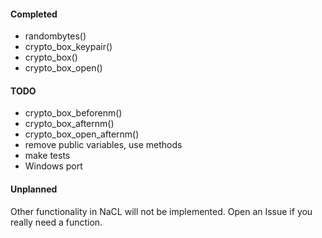#### Completed

+ randombytes()
+ crypto_box_keypair()
+ crypto_box()
+ crypto_box_open()

#### TODO
 
+ crypto_box_beforenm()
+ crypto_box_afternm()
+ crypto_box_open_afternm()
+ remove public variables, use methods 
+ make tests
+ Windows port

#### Unplanned 

Other functionality in NaCL will not be implemented.
Open an Issue if you really need a function.
